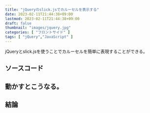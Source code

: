 ```yaml
---
title: "jQueryのslick.jsでカルーセルを表示する"
date: 2023-02-11T21:44:38+09:00
lastmod: 2023-02-11T21:44:38+09:00
draft: false
thumbnail: "images/jquery.jpg"
categories: [ "フロントサイド" ]
tags: [ "jQuery","JavaScript" ]
---
```



jQueryとslick.jsを使うことでカルーセルを簡単に表現することができる。


## ソースコード





## 動かすとこうなる。







## 結論



